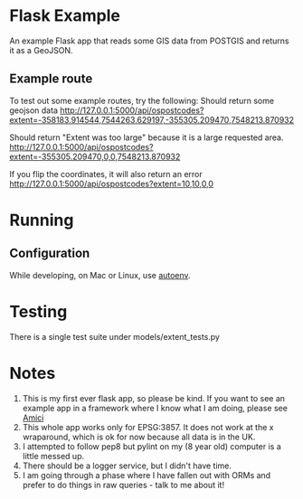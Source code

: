 # Flask Example

An example Flask app that reads some GIS data from POSTGIS and returns it as a GeoJSON.


## Example route

To test out some example routes, try the following:
Should return some geojson data
http://127.0.0.1:5000/api/ospostcodes?extent=-358183.914544,7544263.629197,-355305.209470,7548213.870932

Should return "Extent was too large" because it is a large requested area.
http://127.0.0.1:5000/api/ospostcodes?extent=-355305.209470,0,0,7548213.870932

If you flip the coordinates, it will also return an error
http://127.0.0.1:5000/api/ospostcodes?extent=10,10,0,0

# Running



## Configuration

While developing, on Mac or Linux, use [autoenv](https://github.com/hyperupcall/autoenv).

# Testing

There is a single test suite under models/extent_tests.py

# Notes

1. This is my first ever flask app, so please be kind. If you want to see an example app in a framework where I know what I am doing, please see [Amici](https://github.com/oshawa-connection/amici)
2. This whole app works only for EPSG:3857. It does not work at the x wraparound, which is ok for now because all data is in the UK.
3. I attempted to follow pep8 but pylint on my (8 year old) computer is a little messed up.
4. There should be a logger service, but I didn't have time.
5. I am going through a phase where I have fallen out with ORMs and prefer to do things in raw queries - talk to me about it!

